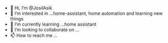 - 👋 Hi, I’m @JosilAsik
- 👀 I’m interested in ...home-assistant, home automation and learning new things
- 🌱 I’m currently learning ...home assistant
- 💞️ I’m looking to collaborate on ...
- 📫 How to reach me ...

<!---
JosilAsik/JosilAsik is a ✨ special ✨ repository because its `README.md` (this file) appears on your GitHub profile.
You can click the Preview link to take a look at your changes.
--->
